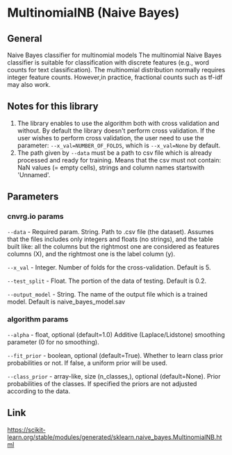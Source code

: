 # MultinomialNB (Naive Bayes)

## General
Naive Bayes classifier for multinomial models
The multinomial Naive Bayes classifier is suitable for classification with discrete features (e.g., word counts for text classification). The
multinomial distribution normally requires integer feature counts. However,in practice, fractional counts such as tf-idf may also work.

## Notes for this library
1) The library enables to use the algorithm both with cross validation and without. By default the library doesn't perform cross validation. If the user wishes to perform cross validation, 
the user need to use the parameter: ```--x_val=NUMBER_OF_FOLDS```, which is ```--x_val=None``` by default.
2) The path given by ```--data``` must be a path to csv file which is already processed and ready for training. Means that 
the csv must not contain: NaN values (= empty cells), strings and column names startswith 'Unnamed'.

## Parameters
### cnvrg.io params
```--data``` - Required param. String. Path to .csv file (the dataset). Assumes that the files includes only integers and floats (no strings), and the table built like: all the columns but the 
rightmost one are considered as features columns (X), and the rightmost one is the label column (y).

```--x_val``` - Integer. Number of folds for the cross-validation. Default is 5.

```--test_split``` - Float. The portion of the data of testing. Default is 0.2.

```--output_model``` - String. The name of the output file which is a trained model. Default is naive_bayes_model.sav

### algorithm params
```--alpha``` - float, optional (default=1.0) Additive (Laplace/Lidstone) smoothing parameter (0 for no smoothing).

```--fit_prior``` - boolean, optional (default=True). Whether to learn class prior probabilities or not. If false, a uniform prior will be used.

```--class_prior``` - array-like, size (n_classes,), optional (default=None). Prior probabilities of the classes. If specified the priors are not adjusted according to the data.

## Link
https://scikit-learn.org/stable/modules/generated/sklearn.naive_bayes.MultinomialNB.html